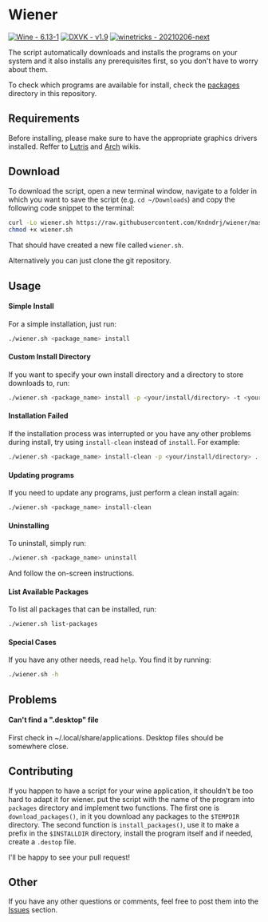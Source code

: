 # Wiener
[![Wine - 6.13-1](https://img.shields.io/badge/Wine-6.13--1-red?style=for-the-badge)](https://www.winehq.org/) [![DXVK - v1.9](https://img.shields.io/badge/DXVK-v1.9-2ea44f?style=for-the-badge)](https://github.com/doitsujin/dxvk) [![winetricks - 20210206-next](https://img.shields.io/badge/winetricks-20210206--next-2ea44f?style=for-the-badge)](https://github.com/Winetricks/winetricks)

The script automatically downloads and installs the programs on your system and
it also installs any prerequisites first, so you don't have to worry about
them.

To check which programs are available for install, check  the
[packages](packages/) directory in this repository.

## Requirements
Before installing, please make sure to have the appropriate graphics drivers
installed. Reffer to
[Lutris](https://github.com/lutris/docs/blob/master/InstallingDrivers.md#arch--manjaro--other-arch-derivatives)
and [Arch](https://wiki.archlinux.org/title/Xorg#Driver_installation) wikis.

## Download
To download the script, open a new terminal window, navigate to a folder in
which you want to save the script (e.g. `cd ~/Downloads`) and copy the
following code snippet to the terminal:
```sh
curl -Lo wiener.sh https://raw.githubusercontent.com/Kndndrj/wiener/master/wiener.sh; \
chmod +x wiener.sh
```
That should have created a new file called `wiener.sh`.

Alternatively you can just clone the git repository.

## Usage
#### Simple Install
For a simple installation, just run:
```sh
./wiener.sh <package_name> install
```
#### Custom Install Directory
If you want to specify your own install directory and a directory to store
downloads to, run:
```sh
./wiener.sh <package_name> install -p <your/install/directory> -t <your/downloads/directory>
```
#### Installation Failed
If the installation process was interrupted or you have any other problems
during install, try using `install-clean` instead of `install`. For example:
```sh
./wiener.sh <package_name> install-clean -p <your/install/directory> ...
```
#### Updating programs
If you need to update any programs, just perform a clean install again:
```sh
./wiener.sh <package_name> install-clean
```
#### Uninstalling
To uninstall, simply run:
```sh
./wiener.sh <package_name> uninstall
```
And follow the on-screen instructions.
#### List Available Packages
To list all packages that can be installed, run:
```sh
./wiener.sh list-packages
```
#### Special Cases
If you have any other needs, read `help`. You find it by running:
```sh
./wiener.sh -h
```

## Problems
#### Can't find a ".desktop" file
First check in ~/.local/share/applications. Desktop files should be somewhere
close.

## Contributing
If you happen to have a script for your wine application, it shouldn't be too
hard to adapt it for wiener. put the script with the name of the program into
`packages` directory and implement two functions. The first one is
`download_packages()`, in it you download any packages to the `$TEMPDIR`
directory. The second function is `install_packages()`, use it to make a prefix
in the `$INSTALLDIR` directory, install the program itself and if needed,
create a `.destop` file.

I'll be happy to see your pull request!

## Other
If you have any other questions or comments, feel free to post them into the
[Issues](https://github.com/Kndndrj/wiener/issues) section.
